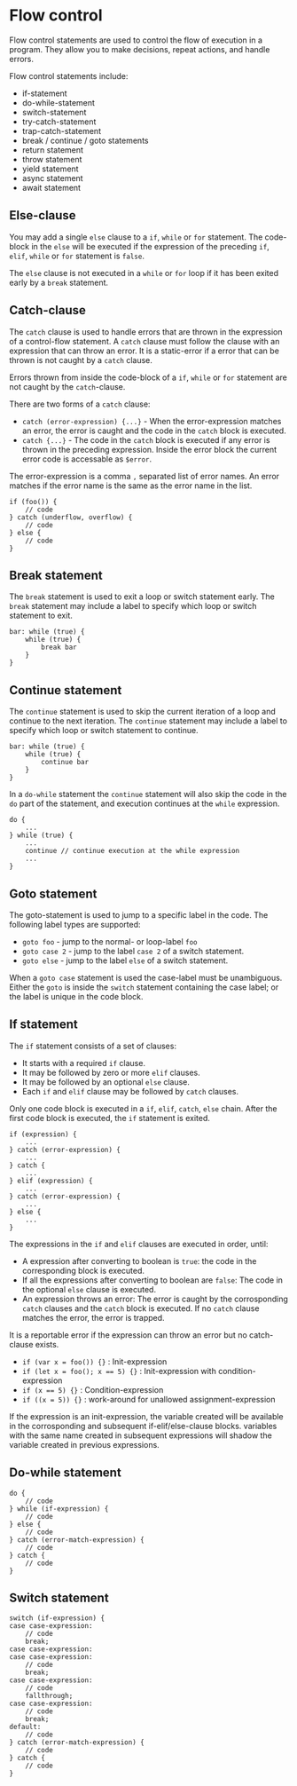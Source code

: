 # Flow control

Flow control statements are used to control the flow of execution in a program.
They allow you to make decisions, repeat actions, and handle errors.

Flow control statements include:
 - if-statement
 - do-while-statement
 - switch-statement
 - try-catch-statement
 - trap-catch-statement
 - break / continue / goto statements
 - return statement
 - throw statement
 - yield statement
 - async statement
 - await statement


## Else-clause
You may add a single `else` clause to a `if`, `while` or `for` statement. The
code-block in the `else` will be executed if the expression of the preceding
`if`, `elif`, `while` or `for` statement is `false`.

The `else` clause is not executed in a `while` or `for` loop if it has been
exited early by a `break` statement.

## Catch-clause
The `catch` clause is used to handle errors that are thrown in the expression
of a control-flow statement. A `catch` clause must follow the clause with
an expression that can throw an error. It is a static-error if a error that
can be thrown is not caught by a `catch` clause.

Errors thrown from inside the code-block of a `if`, `while` or `for` statement
are not caught by the `catch`-clause.

There are two forms of a `catch` clause:
 - `catch (error-expression) {...}` - When the error-expression matches an
   error, the error is caught and the code in the `catch` block is executed.
 - `catch {...}` - The code in the `catch` block is executed if any error is
   thrown in the preceding expression. Inside the error block the current
   error code is accessable as `$error`.

The error-expression is a comma `,` separated list of error names. An error
matches if the error name is the same as the error name in the list.

```
if (foo()) {
    // code
} catch (underflow, overflow) {
    // code
} else {
    // code
}
```

## Break statement
The `break` statement is used to exit a loop or switch statement early. The
`break` statement may include a label to specify which loop or switch statement
to exit.

```
bar: while (true) {
    while (true) {
        break bar
    }
}
```

## Continue statement
The `continue` statement is used to skip the current iteration of a loop and
continue to the next iteration. The `continue` statement may include a label to
specify which loop or switch statement to continue.

```
bar: while (true) {
    while (true) {
        continue bar
    }
}
```

In a `do-while` statement the `continue` statement will also skip the code in the
`do` part of the statement, and execution continues at the `while` expression.

```
do {
    ...
} while (true) {
    ...
    continue // continue execution at the while expression
    ...
}
```

## Goto statement
The goto-statement is used to jump to a specific label in the code. The
following label types are supported:
 - `goto foo` - jump to the normal- or loop-label `foo`
 - `goto case 2` - jump to the label `case 2` of a switch statement.
 - `goto else` - jump to the label `else` of a switch statement.

When a `goto case` statement is used the case-label must be unambiguous. Either
the `goto` is inside the `switch` statement containing the case label; or the
label is unique in the code block.

## If statement
The `if` statement consists of a set of clauses:
 - It starts with a required `if` clause.
 - It may be followed by zero or more `elif` clauses.
 - It may be followed by an optional `else` clause.
 - Each `if` and `elif` clause may be followed by `catch` clauses.

Only one code block is executed in a `if`, `elif`, `catch`, `else` chain. After
the first code block is executed, the `if` statement is exited.

```
if (expression) {
    ...
} catch (error-expression) {
    ...
} catch {
    ...
} elif (expression) {
    ...
} catch (error-expression) {
    ...
} else {
    ...
}
```

The expressions in the `if` and `elif` clauses are executed in order, until:
 - A expression after converting to boolean is `true`: the code in the
   corresponding block is executed.
 - If all the expressions after converting to boolean are `false`: The code in
   the optional `else` clause is executed.
 - An expression throws an error: The error is caught by the corrosponding
   `catch` clauses and the `catch` block is executed. If no `catch` clause
   matches the error, the error is trapped.

It is a reportable error if the expression can throw an error but no
catch-clause exists.
   
 - `if (var x = foo()) {}` : Init-expression
 - `if (let x = foo(); x == 5) {}` : Init-expression with condition-expression
 - `if (x == 5) {}` : Condition-expression
 - `if ((x = 5)) {}` : work-around for unallowed assignment-expression


If the expression is an init-expression, the variable created will be available
in the corrosponding and subsequent if-elif/else-clause blocks. variables with
the same name created in subsequent expressions will shadow the variable created
in previous expressions.



## Do-while statement

```
do {
    // code
} while (if-expression) {
    // code
} else {
    // code
} catch (error-match-expression) {
    // code
} catch {
    // code
}
```


## Switch statement

```
switch (if-expression) {
case case-expression:
    // code
    break;
case case-expression:
case case-expression:
    // code
    break;
case case-expression:
    // code
    fallthrough;
case case-expression:
    // code
    break;
default:
    // code
} catch (error-match-expression) {
    // code
} catch {
    // code
}
```